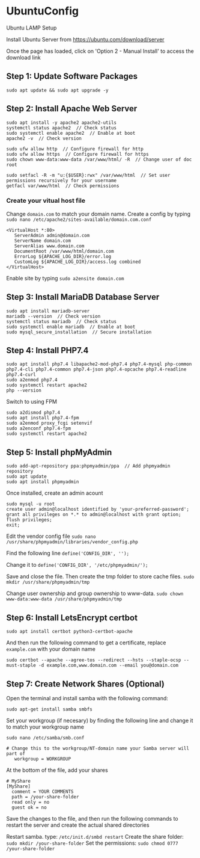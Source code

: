 # UbuntuConfig

Ubuntu LAMP Setup

Install Ubuntu Server from https://ubuntu.com/download/server

Once the page has loaded, click on 'Option 2 - Manual Install' to access the download link

## Step 1: Update Software Packages
```
sudo apt update && sudo apt upgrade -y
```


## Step 2: Install Apache Web Server
```
sudo apt install -y apache2 apache2-utils
systemctl status apache2  // Check status
sudo systemctl enable apache2  // Enable at boot
apache2 -v  // Check version

sudo ufw allow http  // Configure firewall for http
sudo ufw allow https  // Configure firewall for https
sudo chown www-data:www-data /var/www/html/ -R  // Change user of doc root

sudo setfacl -R -m "u:{$USER}:rwx" /var/www/html  // Set user permissions recursively for your username
getfacl var/www/html  // Check permissions
```

### Create your vitual host file
Change `domain.com` to match your domain name.
Create a config by typing `sudo nano /etc/apache2/sites-available/domain.com.conf`
```
<VirtualHost *:80>
   ServerAdmin admin@domain.com
   ServerName domain.com
   ServerAlias www.domain.com
   DocumentRoot /var/www/html/domain.com
   ErrorLog ${APACHE_LOG_DIR}/error.log
   CustomLog ${APACHE_LOG_DIR}/access.log combined
</VirtualHost>
```
Enable site by typing `sudo a2ensite domain.com`
   
## Step 3: Install MariaDB Database Server
```
sudo apt install mariadb-server
mariadb --version  // Check version
systemctl status mariadb  // Check status
sudo systemctl enable mariadb  // Enable at boot
sudo mysql_secure_installation  // Secure installation
```

## Step 4: Install PHP7.4
```
sudo apt install php7.4 libapache2-mod-php7.4 php7.4-mysql php-common php7.4-cli php7.4-common php7.4-json php7.4-opcache php7.4-readline php7.4-curl
sudo a2enmod php7.4
sudo systemctl restart apache2
php --version
```

Switch to using FPM
```
sudo a2dismod php7.4
sudo apt install php7.4-fpm
sudo a2enmod proxy_fcgi setenvif
sudo a2enconf php7.4-fpm
sudo systemctl restart apache2
```

## Step 5: Install phpMyAdmin
```
sudo add-apt-repository ppa:phpmyadmin/ppa  // Add phpmyadmin repository
sudo apt update
sudo apt install phpmyadmin
```

Once installed, create an admin acount
```
sudo mysql -u root
create user admin@localhost identified by 'your-preferred-password';
grant all privileges on *.* to admin@localhost with grant option;
flush privileges;
exit;
```

Edit the vendor config file `sudo nano /usr/share/phpmyadmin/libraries/vendor_config.php`

Find the following line `define('CONFIG_DIR', '');`

Change it to `define('CONFIG_DIR', '/etc/phpmyadmin/');`

Save and close the file. Then create the tmp folder to store cache files. `sudo mkdir /usr/share/phpmyadmin/tmp`

Change user ownership and group ownership to www-data. `sudo chown www-data:www-data /usr/share/phpmyadmin/tmp`


## Step 6: Install LetsEncrypt certbot
```
sudo apt install certbot python3-certbot-apache
```
And then run the following command to get a certificate, replace `example.com` with your domain name
```
sudo certbot --apache --agree-tos --redirect --hsts --staple-ocsp --must-staple -d example.com,www.domain.com --email you@domain.com
```

## Step 7: Create Network Shares (Optional)
Open the terminal and install samba with the following command:
```
sudo apt-get install samba smbfs
```

Set your workgroup (if necesary) by finding the following line and change it to match your workgroup name
```
sudo nano /etc/samba/smb.conf
```
```
# Change this to the workgroup/NT-domain name your Samba server will part of
   workgroup = WORKGROUP
```
At the bottom of the file, add your shares
```
# MyShare
[MyShare]
  comment = YOUR COMMENTS
  path = /your-share-folder
  read only = no
  guest ok = no
```
Save the changes to the file, and then run the following commands to restart the server and create the actual shared directories

Restart samba. type: ```/etc/init.d/smbd restart```
Create the share folder: ```sudo mkdir /your-share-folder```
Set the permissions: ```sudo chmod 0777 /your-share-folder```
 
